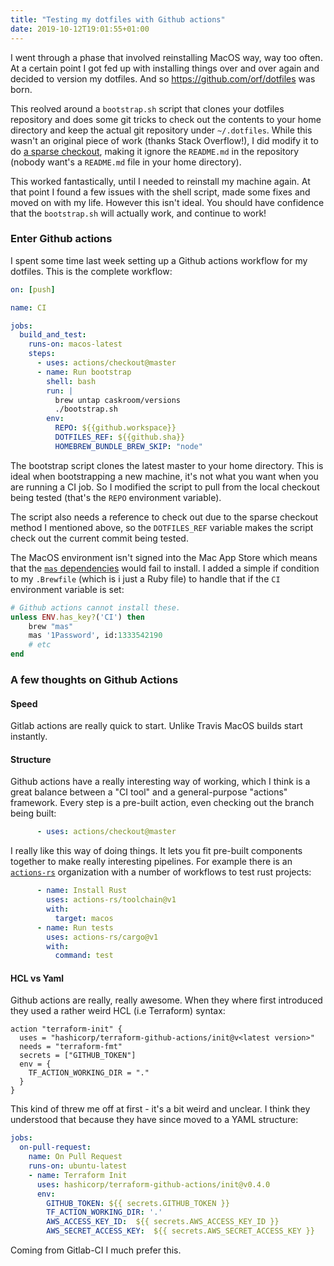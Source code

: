 ```yaml
---
title: "Testing my dotfiles with Github actions"
date: 2019-10-12T19:01:55+01:00
---
```


I went through a phase that involved reinstalling MacOS way, way too 
often. At a certain point I got fed up with installing things over 
and over again and decided to version my dotfiles.
And so https://github.com/orf/dotfiles was born.

This reolved around a `bootstrap.sh` script that clones your dotfiles 
repository and does some git tricks to check out the contents to your 
home directory and keep the actual git repository under `~/.dotfiles`.
While this wasn't an original piece of work (thanks Stack Overflow!), I 
did modify it to do [a sparse checkout](https://stackoverflow.com/questions/4114887/is-it-possible-to-do-a-sparse-checkout-without-checking-out-the-whole-repository), 
making it ignore the `README.md` in the repository (nobody want's a `README.md` 
file in your home directory).

This worked fantastically, until I needed to reinstall my machine again. 
At that point I found a few issues with the shell script, made some fixes 
and moved on with my life. However this isn't ideal. You should have 
confidence that the `bootstrap.sh` will actually work, and continue to 
work!

### Enter Github actions

I spent some time last week setting up a Github actions workflow for my 
dotfiles. This is the complete workflow:

```yaml
on: [push]

name: CI

jobs:
  build_and_test:
    runs-on: macos-latest
    steps:
      - uses: actions/checkout@master
      - name: Run bootstrap
        shell: bash
        run: |
          brew untap caskroom/versions
          ./bootstrap.sh
        env:
          REPO: ${{github.workspace}}
          DOTFILES_REF: ${{github.sha}}
          HOMEBREW_BUNDLE_BREW_SKIP: "node"
```

The bootstrap script clones the latest master to your home directory. 
This is ideal when bootstrapping a new machine, it's not what you want 
when you are running a CI job. So I modified the script to pull from the 
local checkout being tested (that's the `REPO` environment variable).

The script also needs a reference to check out due to the sparse checkout 
method I mentioned above, so the `DOTFILES_REF` variable makes the 
script check out the current commit being tested.

The MacOS environment isn't signed into the Mac App Store which means 
that the [`mas` dependencies](https://github.com/mas-cli/mas) would 
fail to install. I added a simple if condition to my `.Brewfile` (which 
 is i just a Ruby file) to handle that if the `CI` environment variable is set:

```ruby
# Github actions cannot install these.
unless ENV.has_key?('CI') then
    brew "mas"
    mas '1Password', id:1333542190
    # etc
end
```

### A few thoughts on Github Actions

#### Speed

Gitlab actions are really quick to start. Unlike Travis MacOS builds start instantly.

#### Structure

Github actions have a really interesting way of working, which I think is a great balance between a "CI tool" and a 
general-purpose "actions" framework. Every step is a pre-built action, even checking out the branch being built:

```yaml
      - uses: actions/checkout@master
```

I really like this way of doing things. It lets you fit pre-built components together to make really interesting 
pipelines. For example there is an [`actions-rs`](https://github.com/actions-rs) organization with a number of 
workflows to test rust projects:

```yaml
      - name: Install Rust
        uses: actions-rs/toolchain@v1
        with:
          target: macos
      - name: Run tests
        uses: actions-rs/cargo@v1
        with:
          command: test
```

#### HCL vs Yaml

Github actions are really, really awesome. When they where first 
introduced they used a rather weird HCL (i.e Terraform) syntax:

```hcl
action "terraform-init" {
  uses = "hashicorp/terraform-github-actions/init@v<latest version>"
  needs = "terraform-fmt"
  secrets = ["GITHUB_TOKEN"]
  env = {
    TF_ACTION_WORKING_DIR = "."
  }
}
```

This kind of threw me off at first - it's a bit weird and unclear. I think they understood that because they 
have since  moved to a YAML structure:

```yaml
jobs:
  on-pull-request:
    name: On Pull Request
    runs-on: ubuntu-latest
    - name: Terraform Init
      uses: hashicorp/terraform-github-actions/init@v0.4.0
      env:
        GITHUB_TOKEN: ${{ secrets.GITHUB_TOKEN }}
        TF_ACTION_WORKING_DIR: '.'
        AWS_ACCESS_KEY_ID:  ${{ secrets.AWS_ACCESS_KEY_ID }}
        AWS_SECRET_ACCESS_KEY:  ${{ secrets.AWS_SECRET_ACCESS_KEY }}
```

Coming from Gitlab-CI I much prefer this.
